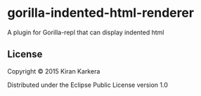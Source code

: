 # gorilla-indented-html-renderer

A plugin for Gorilla-repl that can display indented html 

## License

Copyright © 2015 Kiran Karkera

Distributed under the Eclipse Public License version 1.0

